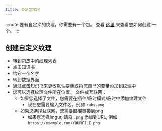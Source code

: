 ```yaml
---
title: 自定义纹理
---
```


:::note 要有自定义的纹理，你需要有一个包。 查看 [这里](pack#create-a-pack) 来查看您如何创建 一个。 :::

## 创建自定义纹理

* 转到包皮中的纹理列表
* 点击知识书
* 给它一个名字
* 转到数据界面
* 通过点击知识书来更改默认变量或将您自己的变量添加到纹理中
* 您可以选择纹理文件所在位置。 文件或互联网：
    * 如果您选择了文件，您需要在插件/临时模式/临时中添加纹理文件
        * 现在您需要输入文件名，例如 `ruby.png`
    * 如果您选择互联网，您需要直接链接到png
        * 如果您选择imgur, 请将 `.png` 添加到URL, 例如 `https://example.com/YOURFILE.png`
